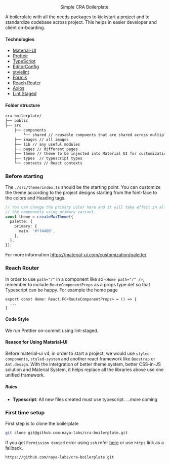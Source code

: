 <div align="center">
  Simple CRA Boilerplate.
</div>

A boilerplate with all the needs packages to kickstart a project and to standardize codebase across project. This helps in easier developer and client on-boarding.

#### Technologies

- [Material-UI](https://material-ui.com/)
- [Pretteir](https://prettier.io/)
- [TypeScript](https://www.typescriptlang.org/)
- [EditorConfig](https://editorconfig.org/)
- [stylelint](https://stylelint.io/)
- [Formik](https://jaredpalmer.com/formik/)
- [Reach Router](https://reach.tech/router)
- [Axios](https://github.com/axios/axios)
- [Lint Staged](https://github.com/okonet/lint-staged)

#### Folder structure

```sh
cra-boilerplate/
├── public
├── src
    ├── components
        └── shared // reusable compoents that are shared across multiple components
    ├── images // all images
    ├── lib // any useful modules
    ├── pages // different pages
    ├── theme // theme to be injected into Material UI for customization
    ├── types  // typescript types
    └── contexts // React contexts
```

### Before starting

The `./src/theme/index.ts` should be the starting point. You can customize the theme according to the project designs starting from the font-face to the colors and Heading tags.

```typescript
// You can change the primary color here and it will take effect in all
// the components using primary variant.
const theme = createMuiTheme({
  palette: {
    primary: {
      main: '#ff4400',
    },
  },
});
```

For more information https://material-ui.com/customization/palette/

### Reach Router

In order to use `path="/"` in a component like so `<Home path="/" />`, remember to include `RouteComponentProps` as a props type def so that Typescript can be happy. For example the home page

```tsx
export const Home: React.FC<RouteComponentProps> = () => {
  ...
}
```

#### Code Style

We run Prettier on-commit using lint-staged.

#### Reason for Using Material-UI

Before material-ui v4, in order to start a project, we would use `styled-components`, `styled-system` and another react framework like `Boostrap` or `Ant.design`.
With the intergration of better theme system, better CSS-in-JS solution and Material System, it helps replace all the libraries above use one unified framework.

##### Rules

- **Typescript**: All new files created must use typescript.
  ...more coming

### First time setup

First step is to clone the boilerplate

```sh
git clone git@github.com:naya-labs/cra-boilerplate.git
```

If you get `Permission denied` error using `ssh` refer [here](https://help.github.com/articles/error-permission-denied-publickey/)
or use `https` link as a fallback.

```sh
https://github.com/naya-labs/cra-boilerplate.git
```
